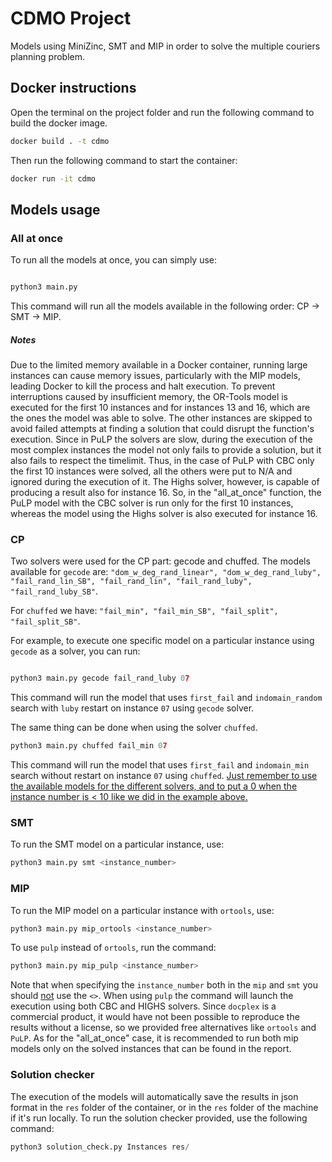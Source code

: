 # CDMO Project

Models using MiniZinc, SMT and MIP in order to solve the multiple couriers planning problem.

## Docker instructions

Open the terminal on the project folder and run the following command to build the docker image.

```bash
docker build . -t cdmo
```
Then run the following command to start the container: 

```bash
docker run -it cdmo
```

## Models usage
### All at once

To run all the models at once, you can simply use: 

```python

python3 main.py
```
This command will run all the models available in the following order: CP -> SMT -> MIP.
##### Notes
<p>Due to the limited memory available in a Docker container, running large instances can cause memory issues, particularly with the MIP models, leading Docker to kill the process and halt execution. To prevent interruptions caused by insufficient memory, the OR-Tools model is executed for the first 10 instances and for instances 13 and 16, which are the ones the model was able to solve. The other instances are skipped to avoid failed attempts at finding a solution that could disrupt the function's execution.
Since in PuLP the solvers are slow, during the execution of the most complex instances the model not only fails to provide a solution, but it also fails to respect the timelimit. Thus, in the case of PuLP with CBC only the first 10 instances were solved, all the others were put to N/A and ignored during the execution of it. The Highs solver, however, is capable of producing a result also for instance 16.
So, in the "all_at_once" function, the PuLP model with the CBC solver is run only for the first 10 instances, whereas the model using the Highs solver is also executed for instance 16.
</p>

### CP
Two solvers were used for the CP part: gecode and chuffed.
The models available for ```gecode``` are: ```"dom_w_deg_rand_linear", "dom_w_deg_rand_luby", "fail_rand_lin_SB", "fail_rand_lin", "fail_rand_luby", "fail_rand_luby_SB"```.

For ```chuffed``` we have: ```"fail_min", "fail_min_SB", "fail_split", "fail_split_SB"```.
    
For example, to execute one specific model on a particular instance using ```gecode``` as a solver, you can run:

```python

python3 main.py gecode fail_rand_luby 07 
```
This command will run the model that uses ```first_fail``` and ```indomain_random``` search with ```luby``` restart on instance ```07``` using ``` gecode ``` solver.

The same thing can be done when using the solver ```chuffed```.

```python
python3 main.py chuffed fail_min 07 
```
This command will run the model that uses ```first_fail``` and ```indomain_min``` search without restart on instance ```07``` using ```chuffed```.
<u>Just remember to use the available models for the different solvers, and to put a 0 when the instance number is < 10 like we did in the example above.</u>

### SMT
To run the SMT model on a particular instance, use:
```python
python3 main.py smt <instance_number>
``` 


### MIP
To run the MIP model on a particular instance with ```ortools```, use:

```python
python3 main.py mip_ortools <instance_number>
``` 
To use ```pulp``` instead of ```ortools```, run the command:

```python
python3 main.py mip_pulp <instance_number>
``` 
Note that when specifying the ```instance_number``` both in the ```mip``` and ```smt``` you should <u>not</u> use the ```<>```.
When using ```pulp``` the command will launch the execution using both CBC and HIGHS solvers.
Since ```docplex``` is a commercial product, it would have not been possible to reproduce the results without a license, so we provided free alternatives like ```ortools``` and ```PuLP```. 
As for the "all_at_once" case, it is recommended to run both mip models only on the solved instances that can be found in the report. 

### Solution checker
The execution of the models will automatically save the results in json format in the ```res``` folder of the container, or in the ```res``` folder of the machine if it's run locally.
To run the solution checker provided, use the following command:

```python
python3 solution_check.py Instances res/
``` 